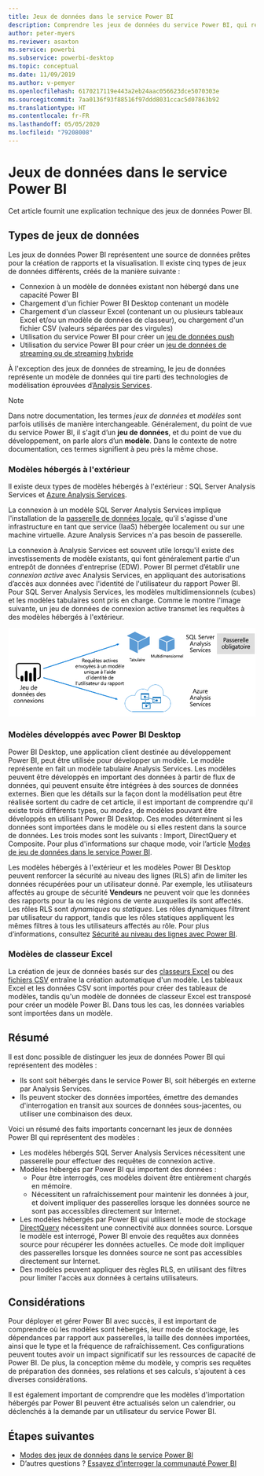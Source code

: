 ```yaml
---
title: Jeux de données dans le service Power BI
description: Comprendre les jeux de données du service Power BI, qui représentent une source de données prêtes pour la création de rapports et la visualisation.
author: peter-myers
ms.reviewer: asaxton
ms.service: powerbi
ms.subservice: powerbi-desktop
ms.topic: conceptual
ms.date: 11/09/2019
ms.author: v-pemyer
ms.openlocfilehash: 6170217119e443a2eb24aac056623dce5070303e
ms.sourcegitcommit: 7aa0136f93f88516f97ddd8031ccac5d07863b92
ms.translationtype: HT
ms.contentlocale: fr-FR
ms.lasthandoff: 05/05/2020
ms.locfileid: "79208008"
---
```

# <a name="datasets-in-the-power-bi-service"></a>Jeux de données dans le service Power BI

Cet article fournit une explication technique des jeux de données Power BI.

## <a name="dataset-types"></a>Types de jeux de données

Les jeux de données Power BI représentent une source de données prêtes pour la création de rapports et la visualisation. Il existe cinq types de jeux de données différents, créés de la manière suivante :

- Connexion à un modèle de données existant non hébergé dans une capacité Power BI
- Chargement d'un fichier Power BI Desktop contenant un modèle
- Chargement d'un classeur Excel (contenant un ou plusieurs tableaux Excel et/ou un modèle de données de classeur), ou chargement d'un fichier CSV (valeurs séparées par des virgules)
- Utilisation du service Power BI pour créer un [jeu de données push](developer/automation/walkthrough-push-data.md)
- Utilisation du service Power BI pour créer un [jeu de données de streaming ou de streaming hybride](service-real-time-streaming.md)

À l'exception des jeux de données de streaming, le jeu de données représente un modèle de données qui tire parti des technologies de modélisation éprouvées d’[Analysis Services](/analysis-services/analysis-services-overview).

> [!NOTE]
> Dans notre documentation, les termes _jeux de données_ et _modèles_ sont parfois utilisés de manière interchangeable. Généralement, du point de vue du service Power BI, il s'agit d’un **jeu de données**, et du point de vue du développement, on parle alors d’un **modèle**. Dans le contexte de notre documentation, ces termes signifient à peu près la même chose.

### <a name="external-hosted-models"></a>Modèles hébergés à l'extérieur

Il existe deux types de modèles hébergés à l'extérieur : SQL Server Analysis Services et [Azure Analysis Services](/azure/analysis-services/analysis-services-overview).

La connexion à un modèle SQL Server Analysis Services implique l'installation de la [passerelle de données locale](service-gateway-onprem.md), qu'il s'agisse d'une infrastructure en tant que service (IaaS) hébergée localement ou sur une machine virtuelle. Azure Analysis Services n'a pas besoin de passerelle.

La connexion à Analysis Services est souvent utile lorsqu'il existe des investissements de modèle existants, qui font généralement partie d'un entrepôt de données d'entreprise (EDW). Power BI permet d’établir une _connexion active_ avec Analysis Services, en appliquant des autorisations d’accès aux données avec l'identité de l'utilisateur du rapport Power BI. Pour SQL Server Analysis Services, les modèles multidimensionnels (cubes) et les modèles tabulaires sont pris en charge. Comme le montre l'image suivante, un jeu de données de connexion active transmet les requêtes à des modèles hébergés à l'extérieur.

![Un jeu de données de connexion active transmet les requêtes à un modèle hébergé à l'extérieur](media/service-datasets-understand/live-connection-dataset.png)

### <a name="power-bi-desktop-developed-models"></a>Modèles développés avec Power BI Desktop

Power BI Desktop, une application client destinée au développement Power BI, peut être utilisée pour développer un modèle. Le modèle représente en fait un modèle tabulaire Analysis Services. Les modèles peuvent être développés en important des données à partir de flux de données, qui peuvent ensuite être intégrées à des sources de données externes. Bien que les détails sur la façon dont la modélisation peut être réalisée sortent du cadre de cet article, il est important de comprendre qu'il existe trois différents types, ou _modes_, de modèles pouvant être développés en utilisant Power BI Desktop. Ces modes déterminent si les données sont importées dans le modèle ou si elles restent dans la source de données. Les trois modes sont les suivants : Import, DirectQuery et Composite. Pour plus d'informations sur chaque mode, voir l’article [Modes de jeu de données dans le service Power BI](service-dataset-modes-understand.md).

Les modèles hébergés à l'extérieur et les modèles Power BI Desktop peuvent renforcer la sécurité au niveau des lignes (RLS) afin de limiter les données récupérées pour un utilisateur donné. Par exemple, les utilisateurs affectés au groupe de sécurité **Vendeurs** ne peuvent voir que les données des rapports pour la ou les régions de vente auxquelles ils sont affectés. Les rôles RLS sont _dynamiques_ ou _statiques_. Les rôles dynamiques filtrent par utilisateur du rapport, tandis que les rôles statiques appliquent les mêmes filtres à tous les utilisateurs affectés au rôle. Pour plus d’informations, consultez [Sécurité au niveau des lignes avec Power BI](service-admin-rls.md).

### <a name="excel-workbook-models"></a>Modèles de classeur Excel

La création de jeux de données basés sur des [classeurs Excel](service-excel-workbook-files.md) ou des [fichiers CSV](service-comma-separated-value-files.md) entraîne la création automatique d'un modèle. Les tableaux Excel et les données CSV sont importés pour créer des tableaux de modèles, tandis qu'un modèle de données de classeur Excel est transposé pour créer un modèle Power BI. Dans tous les cas, les données variables sont importées dans un modèle.

## <a name="summary"></a>Résumé

Il est donc possible de distinguer les jeux de données Power BI qui représentent des modèles :

- Ils sont soit hébergés dans le service Power BI, soit hébergés en externe par Analysis Services.
- Ils peuvent stocker des données importées, émettre des demandes d'interrogation en transit aux sources de données sous-jacentes, ou utiliser une combinaison des deux.

Voici un résumé des faits importants concernant les jeux de données Power BI qui représentent des modèles :

- Les modèles hébergés SQL Server Analysis Services nécessitent une passerelle pour effectuer des requêtes de connexion active.
- Modèles hébergés par Power BI qui importent des données :
  - Pour être interrogés, ces modèles doivent être entièrement chargés en mémoire.
  - Nécessitent un rafraîchissement pour maintenir les données à jour, et doivent impliquer des passerelles lorsque les données source ne sont pas accessibles directement sur Internet.
- Les modèles hébergés par Power BI qui utilisent le mode de stockage [DirectQuery](desktop-directquery-about.md) nécessitent une connectivité aux données source. Lorsque le modèle est interrogé, Power BI envoie des requêtes aux données source pour récupérer les données actuelles. Ce mode doit impliquer des passerelles lorsque les données source ne sont pas accessibles directement sur Internet.
- Des modèles peuvent appliquer des règles RLS, en utilisant des filtres pour limiter l'accès aux données à certains utilisateurs.

## <a name="considerations"></a>Considérations

Pour déployer et gérer Power BI avec succès, il est important de comprendre où les modèles sont hébergés, leur mode de stockage, les dépendances par rapport aux passerelles, la taille des données importées, ainsi que le type et la fréquence de rafraîchissement. Ces configurations peuvent toutes avoir un impact significatif sur les ressources de capacité de Power BI. De plus, la conception même du modèle, y compris ses requêtes de préparation des données, ses relations et ses calculs, s'ajoutent à ces diverses considérations.

Il est également important de comprendre que les modèles d'importation hébergés par Power BI peuvent être actualisés selon un calendrier, ou déclenchés à la demande par un utilisateur du service Power BI.

## <a name="next-steps"></a>Étapes suivantes

- [Modes des jeux de données dans le service Power BI](service-dataset-modes-understand.md)
- D’autres questions ? [Essayez d’interroger la communauté Power BI](https://community.powerbi.com/)
